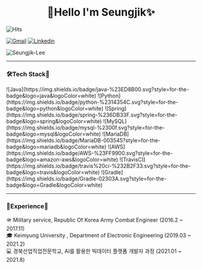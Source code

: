 <h1 align = "center">🌟Hello I'm Seungjik✨</h3>

<p>
<img alt="Hits" src="https://hits.seeyoufarm.com/api/count/incr/badge.svg?url=https%3A%2F%2Fgithub.com%2FSeungjik-Lee%2Fhit-counter&count_bg=%23905ADB&title_bg=%23555555&icon=&icon_color=%23E7E7E7&title=visit&edge_flat=true"/>
</p>

[![Gmail](https://img.shields.io/badge/Gmail-d14836?style=flat-square&logo=Gmail&logoColor=white&link=mailto:dltmdwlr@gmail.com)](mailto:dltmdwlr@gmail.com)
[![Linkedin](https://img.shields.io/badge/-LinkedIn-blue?style=flat-square&logo=Linkedin&logoColor=white&link=https://www.linkedin.com/in/%EC%8A%B9%EC%A7%81-%EC%9D%B4-346b2b216/)](https://www.linkedin.com/in/%EC%8A%B9%EC%A7%81-%EC%9D%B4-346b2b216/)

<p>
<img align="center" src="https://github-readme-stats.vercel.app/api/top-langs?username=Seungjik-Lee&show_icons=true&locale=en&layout=compact" alt="Seungjik-Lee" />
</p>

---
<h3>🛠Tech Stack🔧</h3>
<p>
	![Java](https://img.shields.io/badge/java-%23ED8B00.svg?style=for-the-badge&logo=java&logoColor=white)
	![Python](https://img.shields.io/badge/python-%2314354C.svg?style=for-the-badge&logo=python&logoColor=white)
	![Spring](https://img.shields.io/badge/spring-%236DB33F.svg?style=for-the-badge&logo=spring&logoColor=white)
	![MySQL](https://img.shields.io/badge/mysql-%2300f.svg?style=for-the-badge&logo=mysql&logoColor=white)
	![MariaDB](https://img.shields.io/badge/MariaDB-003545?style=for-the-badge&logo=mariadb&logoColor=white)
	![AWS](https://img.shields.io/badge/AWS-%23FF9900.svg?style=for-the-badge&logo=amazon-aws&logoColor=white)
	![TravisCI](https://img.shields.io/badge/travis%20ci-%232B2F33.svg?style=for-the-badge&logo=travis&logoColor=white)
	![Gradle](https://img.shields.io/badge/Gradle-02303A.svg?style=for-the-badge&logo=Gradle&logoColor=white)
</p>

---
<h3>📒Experience📒</h3>
<p>
  🪖 Military service, Republic Of Korea Army Combat Engineer (2016.2 ~ 2017.11) <br>
  🎓 Keimyung University , Department of Electronic Engineering (2019.03 ~ 2021.2) <br>
  💻 경북산업직업전문학교, AI를 활용한 빅데이터 플랫폼 개발자 과정 (2021.01 ~ 2021.8) <br>
</p>
